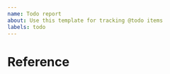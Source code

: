 ```yaml
---
name: Todo report
about: Use this template for tracking @todo items
labels: todo
---
```

# Reference
<!-- Reference the point in our codebase where the @todo lives, embedding the codeblock similar to this example: -->
<!-- https://github.com/uiowa/uiowa/blob/bba45460a6924a278b748d0599fc8e81bc7ce3fd/docroot/modules/custom/layout_builder_custom/layout_builder_custom.module#L640-L641 -->
